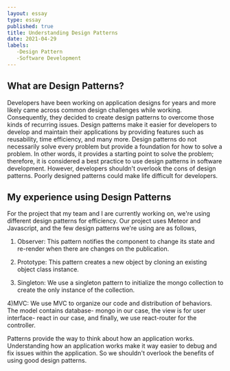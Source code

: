 ```yaml
---
layout: essay
type: essay
published: true
title: Understanding Design Patterns
date: 2021-04-29
labels:
   -Design Pattern
   -Software Development
---
```


## What are Design Patterns?  
Developers have been working on application designs for years and more likely came across common design challenges while working. Consequently, they decided to create design patterns to overcome those kinds of recurring issues. Design patterns make it easier for developers to develop and maintain their applications by providing features such as reusability, time efficiency, and many more. Design patterns do not necessarily solve every problem but provide a foundation for how to solve a problem. In other words, it provides a starting point to solve the problem; therefore, it is considered a best practice to use design patterns in software development.  However, developers shouldn't overlook the cons of design patterns. Poorly designed patterns could make life difficult for developers. 

## My experience using Design Patterns
   For the project that my team and I are currently working on, we're using different design patterns for efficiency. Our project uses Meteor and Javascript, and the few design patterns we're using are as follows,
1) Observer: This pattern notifies the component to change its state and re-render when there are changes on the publication.

2) Prototype: This pattern creates a new object by cloning an existing object class instance.  

3) Singleton: We use a singleton pattern to initialize the mongo collection to create the only instance of the collection.

4)MVC: We use MVC to organize our code and distribution of behaviors. The model contains database- mongo in our case, the view is for user interface- react in our case, and finally, we use react-router for the controller.  

 Patterns provide the way to think about how an application works. Understanding how an application works make it way easier to debug and fix issues within the application. So we shouldn't overlook the benefits of using good design patterns. 
